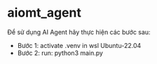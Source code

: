 # aiomt_agent
Để sử dụng AI Agent hãy thực hiện các bước sau:
- Bước 1: activate .venv in wsl Ubuntu-22.04
- Bước 2: run: python3 main.py
